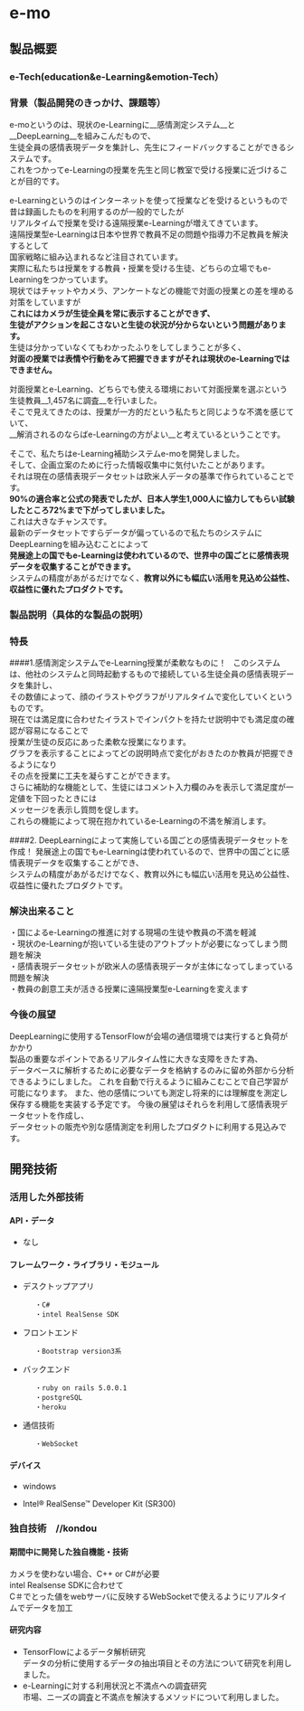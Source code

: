 # e-mo
## 製品概要
### e-Tech(education&e-Learning&emotion-Tech）

### 背景（製品開発のきっかけ、課題等）
e-moというのは、現状のe-Learningに__感情測定システム__と__DeepLearning__を組みこんだもので、  
生徒全員の感情表現データを集計し、先生にフィードバックすることができるシステムです。  
これをつかってe-Learningの授業を先生と同じ教室で受ける授業に近づけることが目的です。  

e-Learningというのはインターネットを使って授業などを受けるというもので  
昔は録画したものを利用するのが一般的でしたが  
リアルタイムで授業を受ける遠隔授業e-Learningが増えてきています。  
遠隔授業型e-Learningは日本や世界で教員不足の問題や指導力不足教員を解決するとして  
国家戦略に組み込まれるなど注目されています。  
実際に私たちは授業をする教員・授業を受ける生徒、どちらの立場でもe-Learningをつかっています。  
現状ではチャットやカメラ、アンケートなどの機能で対面の授業との差を埋める対策をしていますが  
__これにはカメラが生徒全員を常に表示することができず、  
生徒がアクションを起こさないと生徒の状況が分からないという問題があります。__  
生徒は分かっていなくてもわかったふりをしてしまうことが多く、  
 __対面の授業では表情や行動をみて把握できますがそれは現状のe-Learningではできません。__  

対面授業とe-Learning、どちらでも使える環境において対面授業を選ぶという生徒教員__1,457名に調査__を行いました。  
そこで見えてきたのは、授業が一方的だという私たちと同じような不満を感じていて、  
__解消されるのならばe-Learningの方がよい__と考えているということです。 

そこで、私たちはe-Learning補助システムe-moを開発しました。  
そして、企画立案のために行った情報収集中に気付いたことがあります。  
それは現在の感情表現データセットは欧米人データの基準で作られていることです。  
__90%の適合率と公式の発表でしたが、日本人学生1,000人に協力してもらい試験したところ72%まで下がってしまいました。__  
これは大きなチャンスです。  
最新のデータセットですらデータが偏っているので私たちのシステムにDeepLearningを組み込むことによって   
__発展途上の国でもe-Learningは使われているので、世界中の国ごとに感情表現データを収集することができます。__  
システムの精度があがるだけでなく、__教育以外にも幅広い活用を見込め公益性、収益性に優れたプロダクトです。__      　　
### 製品説明（具体的な製品の説明）
### 特長
####1.感情測定システムでe-Learning授業が柔軟なものに！   
このシステムは、他社のシステムと同時起動するもので接続している生徒全員の感情表現データを集計し、    
その数値によって、顔のイラストやグラフがリアルタイムで変化していくというものです。  
現在では満足度に合わせたイラストでインパクトを持たせ説明中でも満足度の確認が容易になることで   
授業が生徒の反応にあった柔軟な授業になります。  
グラフを表示することによってどの説明時点で変化がおきたのか教員が把握できるようになり    
その点を授業に工夫を凝らすことができます。  
さらに補助的な機能として、生徒にはコメント入力欄のみを表示して満足度が一定値を下回ったときには    
メッセージを表示し質問を促します。  
これらの機能によって現在抱かれているe-Learningの不満を解消します。  

####2. DeepLearningによって実施している国ごとの感情表現データセットを作成！
発展途上の国でもe-Learningは使われているので、世界中の国ごとに感情表現データを収集することができ、  
システムの精度があがるだけでなく、教育以外にも幅広い活用を見込め公益性、収益性に優れたプロダクトです。  

### 解決出来ること
・国によるe-Learningの推進に対する現場の生徒や教員の不満を軽減  
・現状のe-Learningが抱いている生徒のアウトプットが必要になってしまう問題を解決  
・感情表現データセットが欧米人の感情表現データが主体になってしまっている問題を解決  
・教員の創意工夫が活きる授業に遠隔授業型e-Learningを変えます  

### 今後の展望
DeepLearningに使用するTensorFlowが会場の通信環境では実行すると負荷がかかり  
製品の重要なポイントであるリアルタイム性に大きな支障をきたす為、  
データベースに解析するために必要なデータを格納するのみに留め外部から分析できるようにしました。
これを自動で行えるように組みこむことで自己学習が可能になります。
また、他の感情についても測定し将来的には理解度を測定し保存する機能を実装する予定です。
今後の展望はそれらを利用して感情表現データセットを作成し、  
データセットの販売や別な感情測定を利用したプロダクトに利用する見込みです。


## 開発技術







### 活用した外部技術

#### API・データ
* なし




#### フレームワーク・ライブラリ・モジュール

* デスクトップアプリ




         ・C#   
         ・intel RealSense SDK 




* フロントエンド




         ・Bootstrap version3系




* バックエンド




         ・ruby on rails 5.0.0.1  
         ・postgreSQL  
         ・heroku  




* 通信技術




         ・WebSocket  




#### デバイス

* windows

* Intel® RealSense™ Developer Kit (SR300)




### 独自技術　//kondou




#### 期間中に開発した独自機能・技術

カメラを使わない場合、C++ or C#が必要  
intel Realsense SDKに合わせて  
C＃でとった値をwebサーバに反映するWebSocketで使えるようにリアルタイムでデータを加工  







#### 研究内容

* TensorFlowによるデータ解析研究  
  データの分析に使用するデータの抽出項目とその方法について研究を利用しました。
* e-Learningに対する利用状況と不満点への調査研究  
  市場、ニーズの調査と不満点を解決するメソッドについて利用しました。	
